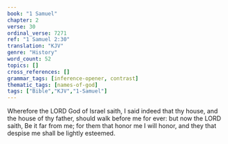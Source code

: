 ```yaml
---
book: "1 Samuel"
chapter: 2
verse: 30
ordinal_verse: 7271
ref: "1 Samuel 2:30"
translation: "KJV"
genre: "History"
word_count: 52
topics: []
cross_references: []
grammar_tags: [inference-opener, contrast]
thematic_tags: [names-of-god]
tags: ["Bible","KJV","1-Samuel"]
---
```

Wherefore the LORD God of Israel saith, I said indeed that thy house, and the house of thy father, should walk before me for ever: but now the LORD saith, Be it far from me; for them that honor me I will honor, and they that despise me shall be lightly esteemed.
